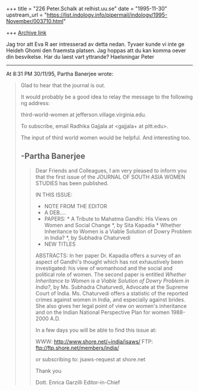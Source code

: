+++
title = "226 Peter.Schalk at relhist.uu.se"
date = "1995-11-30"
upstream_url = "https://list.indology.info/pipermail/indology/1995-November/003710.html"

+++
[Archive link](https://list.indology.info/pipermail/indology/1995-November/003710.html)

Jag tror att Eva R aer intresserad av detta nedan.
Tyvaer kunde vi inte ge Heideh Ghomi den fraemsta platsen. Jag hoppas att
du kan komma oever din besvikelse. Har du laest vart yttrande?
Haelsningar
Peter

*****

At 8:31 PM 30/11/95, Partha Banerjee wrote:
>Glad to hear that the journal is out.
>
>It would probably be a good idea to relay the message to the following ng
>address:
>
>third-world-women at jefferson.village.virginia.edu.
>
>To subscribe, email Radhika Gajjala at <gajjala+ at pitt.edu>.
>
>The input of third world women would be helpful. And interesting too.
>
>
>-Partha Banerjee
>----------------------------------------------------------------------------
>>Dear Friends and Colleagues,
>>I am very pleased to inform you that the
>>first issue of the JOURNAL  OF  SOUTH  ASIA  WOMEN  STUDIES has been
>>published.
>>
>>IN THIS ISSUE:
>>
>>- NOTE FROM THE EDITOR
>>- A DEB....
>>- PAPERS: * A Tribute to Mahatma Gandhi: His Views on
>>            Women and Social Change *, by Sita Kapadia
>>          * Whether Inheritance to Women is a Viable
>>            Solution of Dowry Problem in India? *, by
>>            Subhadra Chaturvedi
>>- NEW TITLES
>>
>>ABSTRACTS:
>>In her paper Dr. Kapadia offers a survey of an
>>aspect of Gandhi's thought which has not exhaustively been
>>investigated: his view of womanhood and the social and political
>>role of women.
>>The second paper is entitled *Whether Inheritance to Women is a
>>Viable Solution of Dowry Problem in India?*, by Ms. Subhadra
>>Chaturvedi, Advocate at the Supreme Court of India.
>>Ms. Chaturvedi offers a statistic of the reported crimes against
>>women in India, and especially against brides. She also gives her legal
>>point of view on women's inheritance and on the Indian National
>>Perspective Plan for women 1988-2000 A.D.
>>
>>In a few days you will be able to find this issue at:
>>
>>WWW: http://www.shore.net/~india/jsaws/
>>FTP: ftp://ftp.shore.net/members/india/
>>
>>or subscribing to:
>>jsaws-request at shore.net
>>
>>
>>Thank you
>>
>>Dott. Enrica Garzilli
>>Editor-in-Chief
>>
>
>
>








